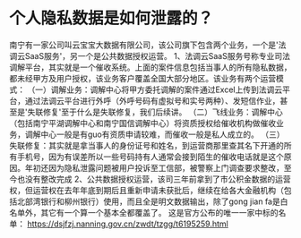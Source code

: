 # 个人隐私数据是如何泄露的？

南宁有一家公司叫云宝宝大数据有限公司，该公司旗下包含两个业务，一个是'法调云SaaS服务'，另一个是公共数据授权运营。
1、法调云SaaS服务号称专业司法调解平台，其实就是一个催收系统。上面的案件信息包括当事人的所有隐私数据，都未经甲方及用户授权，该业务客户覆盖全国大部分地区。该业务有两个运营模式：
（一）调解业务：调解中心将甲方委托调解的案件通过Excel上传到法调云平台，通过法调云平台进行外呼（外呼号码有虚拟号和实号两种）、发短信作业，甚至是'失联修复'至于什么是失联修复，我们后续讲。
（二）飞线业务：调解中心（包括南宁平湖调解中心和南宁国信调解中心）将资质授权给催收机构做催收业务，调解中心一般是有guo有资质申请较难，而催收一般是私人成立的。
（三）失联修复：其实就是拿当事人的身份证号和姓名，到运营商那里查其名下开通的所有手机号，因为有误差所以一些号码持有人通常会接到陌生的催收电话就是这个原因。年初还因为隐私泄露问题被用户投诉至工信部，被警察上门调查要求整改，至今也没有整改完成
2、公共数据授权运营，该司三年前拿到了市公积金数据的运营权，但运营权在去年年底到期后且重新申请未获批后，继续在给各大金融机构（包括北部湾银行和柳州银行）使用，而且全是明文数据输出，除了gong jian fa是白名单外，其它有一个算一个基本全都覆盖了。
这是官方公布的唯一一家中标的名单：
https://dsjfzj.nanning.gov.cn/zwdt/tzgg/t6195259.html
